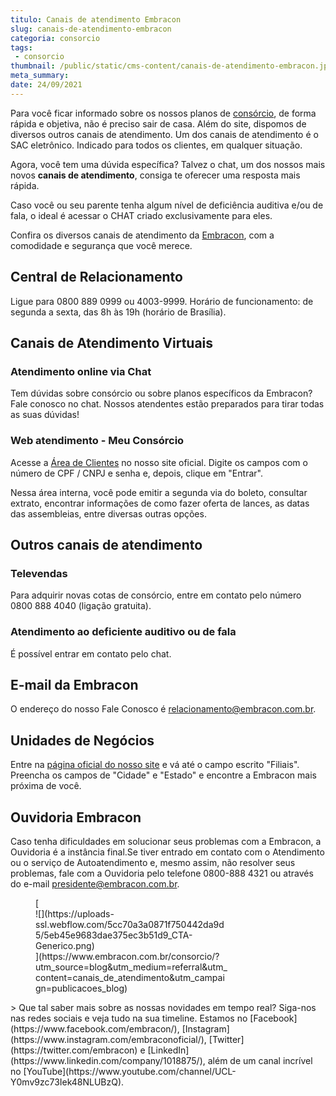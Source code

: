 ```yaml
---
titulo: Canais de atendimento Embracon
slug: canais-de-atendimento-embracon
categoria: consorcio
tags:
 - consorcio
thumbnail: /public/static/cms-content/canais-de-atendimento-embracon.jpg
meta_summary: 
date: 24/09/2021
---
```

Para você ficar informado sobre os nossos planos de [consórcio](https://www.embracon.com.br/conhecaoconsorcio/o-que-e-consorcio), de forma rápida e objetiva, não é preciso sair de casa. Além do site, dispomos de diversos outros canais de atendimento. Um dos canais de atendimento é o SAC eletrônico. Indicado para todos os clientes, em qualquer situação.

Agora, você tem uma dúvida específica? Talvez o chat, um dos nossos mais novos **canais de atendimento**, consiga te oferecer uma resposta mais rápida.

Caso você ou seu parente tenha algum nível de deficiência auditiva e/ou de fala, o ideal é acessar o CHAT criado exclusivamente para eles.

Confira os diversos canais de atendimento da [Embracon](https://www.embracon.com.br), com a comodidade e segurança que você merece.

Central de Relacionamento
-------------------------

Ligue para 0800 889 0999 ou 4003-9999. Horário de funcionamento: de segunda a sexta, das 8h às 19h (horário de Brasília).

Canais de Atendimento Virtuais
------------------------------

### Atendimento online via Chat

Tem dúvidas sobre consórcio ou sobre planos específicos da Embracon? Fale conosco no chat. Nossos atendentes estão preparados para tirar todas as suas dúvidas!

### Web atendimento - Meu Consórcio

Acesse a [Área de Clientes](https://www.embracon.com.br/clientes) no nosso site oficial. Digite os campos com o número de CPF / CNPJ e senha e, depois, clique em "Entrar".

Nessa área interna, você pode emitir a segunda via do boleto, consultar extrato, encontrar informações de como fazer oferta de lances, as datas das assembleias, entre diversas outras opções.

Outros canais de atendimento
----------------------------

### Televendas

Para adquirir novas cotas de consórcio, entre em contato pelo número 0800 888 4040 (ligação gratuita).

### Atendimento ao deficiente auditivo ou de fala

É possível entrar em contato pelo chat.

E-mail da Embracon
------------------

O endereço do nosso Fale Conosco é <relacionamento@embracon.com.br>.

Unidades de Negócios
--------------------

Entre na [página oficial do nosso site](https://www.embracon.com.br/) e vá até o campo escrito "Filiais". Preencha os campos de "Cidade" e "Estado" e encontre a Embracon mais próxima de você.

Ouvidoria Embracon
------------------

Caso tenha dificuldades em solucionar seus problemas com a Embracon, a Ouvidoria é a instância final.Se tiver entrado em contato com o Atendimento ou o serviço de Autoatendimento e, mesmo assim, não resolver seus problemas, fale com a Ouvidoria pelo telefone 0800-888 4321 ou através do e-mail <presidente@embracon.com.br>.

<figure class="w-richtext-figure-type-image w-richtext-align-center" style="max-width:310px">[<div>![](https://uploads-ssl.webflow.com/5cc70a3a0871f750442da9d5/5eb45e9683dae375ec3b51d9_CTA-Generico.png)</div>](https://www.embracon.com.br/consorcio/?utm_source=blog&utm_medium=referral&utm_content=canais_de_atendimento&utm_campaign=publicacoes_blog)</figure>> Que tal saber mais sobre as nossas novidades em tempo real? Siga-nos nas redes sociais e veja tudo na sua timeline. Estamos no [Facebook](https://www.facebook.com/embracon/), [Instagram](https://www.instagram.com/embraconoficial/), [Twitter](https://twitter.com/embracon) e [LinkedIn](https://www.linkedin.com/company/1018875/), além de um canal incrível no [YouTube](https://www.youtube.com/channel/UCL-Y0mv9zc73Iek48NLUBzQ).

‍
